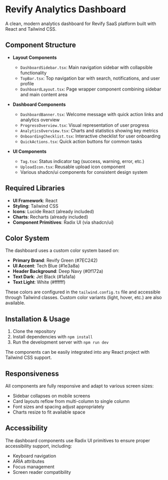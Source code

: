 
# Revify Analytics Dashboard

A clean, modern analytics dashboard for Revify SaaS platform built with React and Tailwind CSS.

## Component Structure

- **Layout Components**
  - `DashboardSidebar.tsx`: Main navigation sidebar with collapsible functionality
  - `TopBar.tsx`: Top navigation bar with search, notifications, and user profile
  - `DashboardLayout.tsx`: Page wrapper component combining sidebar and main content area

- **Dashboard Components**
  - `DashboardBanner.tsx`: Welcome message with quick action links and analytics overview
  - `ProgressOverview.tsx`: Visual representation of user progress
  - `AnalyticsOverview.tsx`: Charts and statistics showing key metrics
  - `OnboardingChecklist.tsx`: Interactive checklist for user onboarding
  - `QuickActions.tsx`: Quick action buttons for common tasks

- **UI Components**
  - `Tag.tsx`: Status indicator tag (success, warning, error, etc.)
  - `UploadIcon.tsx`: Reusable upload icon component
  - Various shadcn/ui components for consistent design system

## Required Libraries

- **UI Framework**: React
- **Styling**: Tailwind CSS
- **Icons**: Lucide React (already included)
- **Charts**: Recharts (already included)
- **Component Primitives**: Radix UI (via shadcn/ui)

## Color System

The dashboard uses a custom color system based on:
- **Primary Brand**: Revify Green (#7EC242)
- **UI Accent**: Tech Blue (#1e3a8a)
- **Header Background**: Deep Navy (#0f172a)
- **Text Dark**: Jet Black (#1a1a1a)
- **Text Light**: White (#ffffff)

These colors are configured in the `tailwind.config.ts` file and accessible through Tailwind classes. Custom color variants (light, hover, etc.) are also available.

## Installation & Usage

1. Clone the repository
2. Install dependencies with `npm install`
3. Run the development server with `npm run dev`

The components can be easily integrated into any React project with Tailwind CSS support.

## Responsiveness

All components are fully responsive and adapt to various screen sizes:
- Sidebar collapses on mobile screens
- Card layouts reflow from multi-column to single column
- Font sizes and spacing adjust appropriately
- Charts resize to fit available space

## Accessibility

The dashboard components use Radix UI primitives to ensure proper accessibility support, including:
- Keyboard navigation
- ARIA attributes
- Focus management
- Screen reader compatibility
